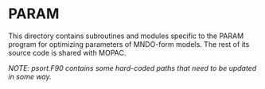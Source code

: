 # PARAM

This directory contains subroutines and modules specific to the PARAM program for optimizing
parameters of MNDO-form models. The rest of its source code is shared with MOPAC.

*NOTE: psort.F90 contains some hard-coded paths that need to be updated in some way.*
